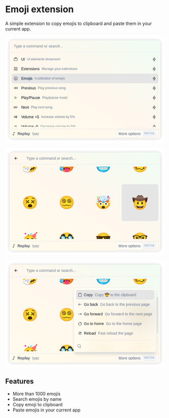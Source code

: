 # Emoji extension

A simple extension to copy emojis to clipboard and paste them in your current app.

![Sittly emoji entry](assets/index.png)

![Sittle emoji page](assets/page.png)

![Sittly context menu option](assets/context-menu.png)

## Features

- More than 1000 emojis
- Search emojis by name
- Copy emoji to clipboard
- Paste emojis in your current app
